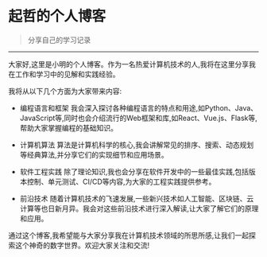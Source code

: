 # 起哲的个人博客

> 分享自己的学习记录

------

大家好,这里是小明的个人博客。作为一名热爱计算机技术的人,我将在这里分享我在工作和学习中的见解和实践经验。

我将从以下几个方面为大家带来内容:

- 编程语言和框架 我会深入探讨各种编程语言的特点和用途,如Python、Java、JavaScript等,同时也会介绍流行的Web框架和库,如React、Vue.js、Flask等,帮助大家掌握编程的基础知识。

  

- 计算机算法 算法是计算机科学的核心,我会讲解常见的排序、搜索、动态规划等经典算法,并分享它们的实现细节和应用场景。

  

- 软件工程实践 除了理论知识,我也会分享在软件开发中的一些最佳实践,包括版本控制、单元测试、CI/CD等内容,为大家的工程实践提供参考。

  

- 前沿技术 随着计算机技术的飞速发展,一些新兴技术如人工智能、区块链、云计算等也日新月异。我会对这些前沿技术进行深入解读,让大家了解它们的原理和应用。

  

通过这个博客,我希望能与大家分享我在计算机技术领域的所思所感,让我们一起探索这个神奇的数字世界。欢迎大家关注和交流!
